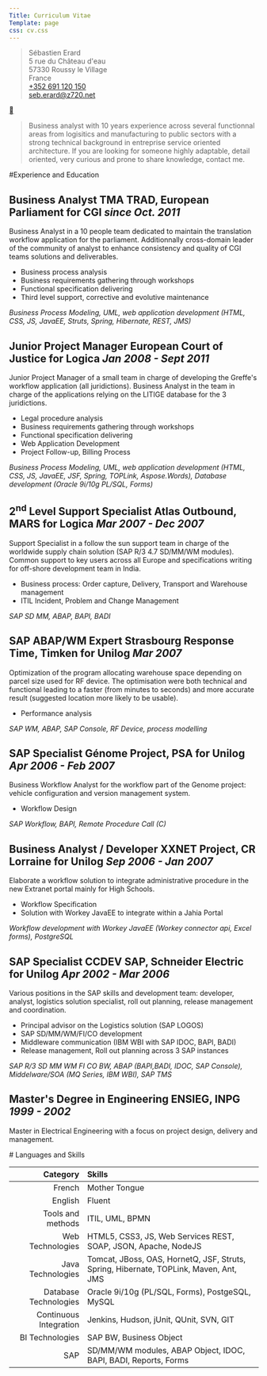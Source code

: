 ```yaml
--- 
Title: Curriculum Vitae
Template: page
css: cv.css
--- 
```



[](id:contact)
>Sébastien Erard  
5 rue du Château d'eau  
57330 Roussy le Village  
France  
[+352 691 120 150](tel:+352691120150)  
<seb.erard@z720.net> 

[](id:start)
> Business analyst with 10 years experience across several functionnal areas 
from logisitics and manufacturing to public sectors with a strong technical 
background in entreprise service oriented architecture.
If you are looking for someone highly adaptable, detail oriented, very curious 
and prone to share knowledge, contact me.

#Experience and Education

## __Business Analyst__  TMA TRAD, European Parliament for CGI _since Oct. 2011_

Business Analyst in a 10 people team dedicated to maintain 
the translation workflow application for the parliament. Additionnally cross-domain leader of the community of analyst to enhance consistency and quality of CGI teams solutions and deliverables.

* Business process analysis
* Business requirements gathering through workshops
* Functional specification delivering
* Third level support, corrective and evolutive maintenance

_Business Process Modeling, UML, web application development 
(HTML, CSS, JS, JavaEE, Struts, Spring, Hibernate, REST, JMS)_

## __Junior Project Manager__  European Court of Justice for Logica _Jan 2008 - Sept 2011_

Junior Project Manager of a small team in charge of 
developing the Greffe's workflow application (all juridictions). 
Business Analyst in the team in charge of the applications relying on the 
LITIGE database for the 3 juridictions.

* Legal procedure analysis
* Business requirements gathering through workshops
* Functional specification delivering
* Web Application Development
* Project Follow-up, Billing Process

_Business Process Modeling, UML, web application development 
(HTML, CSS, JS, JavaEE, JSF, Spring, TOPLink, Aspose.Words), 
Database development (Oracle 9i/10g PL/SQL, Forms)_

## __2<sup>nd</sup> Level Support Specialist__  Atlas Outbound, MARS for Logica _Mar 2007 - Dec 2007_

Support Specialist in a follow the sun support team in charge of the worldwide supply chain solution (SAP R/3 4.7 SD/MM/WM modules). 
Common support to key users across all Europe and specifications writing for off-shore development team in India.

* Business process: Order capture, Delivery, Transport and Warehouse management
* ITIL Incident, Problem and Change Management

_SAP SD MM, ABAP, BAPI, BADI_

## __SAP ABAP/WM Expert__  Strasbourg Response Time, Timken for Unilog _Mar 2007_

Optimization of the program allocating warehouse space 
depending on parcel size used for RF device. The optimisation were both 
technical and functional leading to a faster (from minutes to seconds) and more 
accurate result (suggested location more likely to be usable).

* Performance analysis

_SAP WM, ABAP, SAP Console,  RF Device, process modelling_

## __SAP Specialist__  Génome Project, PSA for Unilog _Apr 2006 - Feb 2007_

Business Workflow Analyst for the workflow part of the 
Genome project: vehicle configuration and version management system.

* Workflow Design

_SAP Workflow, BAPI, Remote Procedure Call (C)_

## __Business Analyst / Developer__  XXNET Project, CR Lorraine for Unilog _Sep 2006 - Jan 2007_

Elaborate a workflow solution to integrate administrative 
procedure in the new Extranet portal mainly for High Schools.

* Workflow Specification
* Solution with Workey JavaEE to integrate within a Jahia Portal

_Workflow development with Workey JavaEE (Workey connector api, Excel forms), PostgreSQL_

## __SAP Specialist__  CCDEV SAP, Schneider Electric for Unilog _Apr 2002 - Mar 2006_

Various positions in the SAP skills and development team: 
developer, analyst, logistics solution specialist, roll out planning, 
release management and coordination.

* Principal advisor on the Logistics solution (SAP LOGOS)
* SAP SD/MM/WM/FI/CO development
* Middleware communication (IBM WBI with SAP IDOC, BAPI, BADI)
* Release management, Roll out planning across 3 SAP instances

_SAP R/3 SD MM WM FI CO BW, ABAP (BAPI,BADI, IDOC, SAP Console), Middelware/SOA (MQ Series, IBM WBI), SAP TMS_

## __Master's Degree in Engineering__ ENSIEG, INPG _1999 - 2002_ 

Master in Electrical Engineering with a focus on project design, delivery and management.



# Languages and Skills
 
| Category               | Skills
|-----------------------:|:-------------
| French                 | Mother Tongue
| English                | Fluent
| Tools and methods      | ITIL, UML, BPMN
| Web Technologies       | HTML5, CSS3, JS, Web Services REST, SOAP, JSON, Apache, NodeJS
| Java Technologies      | Tomcat, JBoss, OAS, HornetQ, JSF, Struts, Spring, Hibernate, TOPLink, Maven, Ant, JMS
| Database Technologies  | Oracle 9i/10g (PL/SQL, Forms), PostgeSQL, MySQL
| Continuous Integration | Jenkins, Hudson, jUnit, QUnit, SVN, GIT
| BI Technologies        | SAP BW, Business Object
| SAP                    | SD/MM/WM modules, ABAP Object, IDOC, BAPI, BADI, Reports, Forms 
